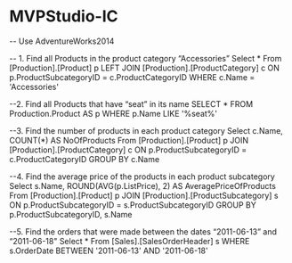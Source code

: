 # MVPStudio-IC


-- Use AdventureWorks2014


-- 1. Find all Products in the product category “Accessories”
Select *
From [Production].[Product] p
LEFT JOIN [Production].[ProductCategory] c
ON p.ProductSubcategoryID = c.ProductCategoryID
WHERE c.Name = 'Accessories'


--2. Find all Products that have “seat” in its name
SELECT *
FROM Production.Product AS p
WHERE p.Name LIKE '%seat%'


--3. Find the number of products in each product category
Select c.Name, COUNT(*) AS NoOfProducts
From [Production].[Product] p
JOIN [Production].[ProductCategory] c
ON p.ProductSubcategoryID = c.ProductCategoryID
GROUP BY c.Name


--4. Find the average price of the products in each product subcategory
Select s.Name, ROUND(AVG(p.ListPrice), 2) AS AveragePriceOfProducts
From [Production].[Product] p
JOIN [Production].[ProductSubcategory] s
ON p.ProductSubcategoryID = s.ProductSubcategoryID
GROUP BY p.ProductSubcategoryID, s.Name
​

--5. Find the orders that were made between the dates “2011-06-13” and “2011-06-18"
Select *
From [Sales].[SalesOrderHeader] s
WHERE s.OrderDate BETWEEN '2011-06-13' AND '2011-06-18'
